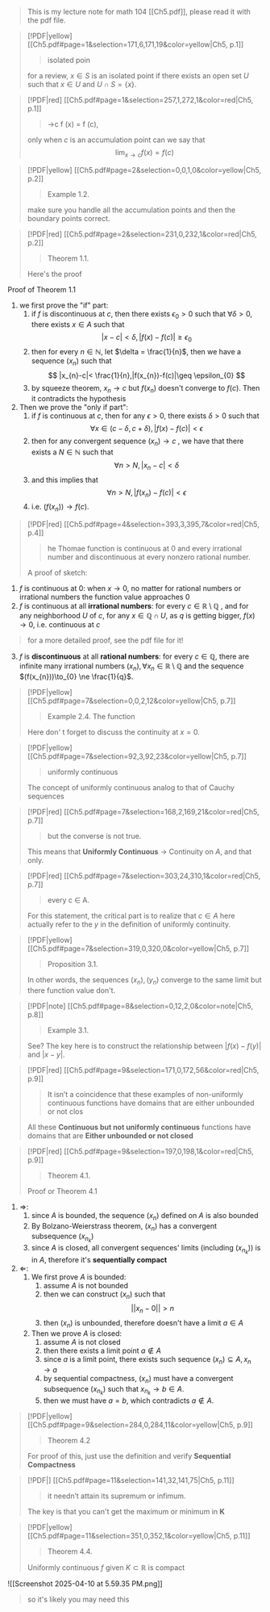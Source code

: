 > This is my lecture note for math 104 [[Ch5.pdf]], please read it with the pdf file.

> [!PDF|yellow] [[Ch5.pdf#page=1&selection=171,6,171,19&color=yellow|Ch5, p.1]]
> > isolated poin
> 
> for a review, $x \in S$ is an isolated point if there exists an open set $U$ such that $x \in U$ and $U \cap S = \{ x \}$.

> [!PDF|red] [[Ch5.pdf#page=1&selection=257,1,272,1&color=red|Ch5, p.1]]
> > →c f (x) = f (c),
> 
> only when $c$ is an accumulation point  can we say that $$
\lim_{ x \to c } f(x) = f(c)
$$

> [!PDF|yellow] [[Ch5.pdf#page=2&selection=0,0,1,0&color=yellow|Ch5, p.2]]
> > Example 1.2.
> 
> make sure you handle all the accumulation points and then the boundary points correct.

> [!PDF|red] [[Ch5.pdf#page=2&selection=231,0,232,1&color=red|Ch5, p.2]]
> > Theorem 1.1. 
> 
> Here's the proof

Proof of Theorem 1.1
1. we first prove the "if" part:
	1. if $f$ is discontinuous at $c$, then there exists $\epsilon_{0}>0$ such that $\forall \delta>0$, there exists $x \in A$ such that $$
|x-c|<\delta,|f(x)-f(c)|\geq\epsilon_{0}
$$
	2. then for every $n \in \mathbb{N}$, let $\delta = \frac{1}{n}$, then we have a sequence $(x_{n})$ such that $$
|x_{n}-c|< \frac{1}{n},|f(x_{n})-f(c)|\geq \epsilon_{0}
$$
	3. by squeeze theorem, $x_{n} \to c$ but $f(x_{n})$ doesn't converge to $f(c)$. Then it contradicts the hypothesis
2. Then we prove the "only if part":
	1. if $f$ is continuous at $c$, then for any $\epsilon>0$, there exists $\delta >0$ such that $$
\forall x \in(c-\delta ,c+\delta),|f(x)-f(c)|<\epsilon
$$
	2. then for any convergent sequence $(x_{n})\to c$ , we have that there exists a $N \in \mathbb{N}$ such that $$
\forall n>N,|x_{n}-c|<\delta
$$
	3. and this implies that $$
\forall n>N, |f(x_{n})-f(c)|<\epsilon
$$
	4. i.e. $(f(x_{n}))\to f(c)$.

> [!PDF|red] [[Ch5.pdf#page=4&selection=393,3,395,7&color=red|Ch5, p.4]]
> > he Thomae function is continuous at 0 and every irrational number and discontinuous at every nonzero rational number.
> 
> A proof of sketch:

1. $f$ is continuous at $0$: when $x \to 0$, no matter for rational numbers or irrational numbers the function value approaches $0$
2. $f$ is continuous at all **irrational numbers**: for every $c \in \mathbb{R} \setminus \mathbb{Q}$ , and for any neighborhood $U$ of $c$, for any $x \in \mathbb{Q} \cap U$, as $q$ is getting bigger, $f(x) \to 0$, i.e. continuous at $c$
> for a more detailed proof, see the pdf file for it!
3. $f$ is **discontinuous** at all **rational numbers**: for every $c \in \mathbb{Q}$,  there are infinite many irrational numbers $(x_{n}),\forall x_{n} \in \mathbb{R} \setminus\mathbb{Q}$  and the sequence $(f(x_{n}))\to_{0} \ne \frac{1}{q}$.

> [!PDF|yellow] [[Ch5.pdf#page=7&selection=0,0,2,12&color=yellow|Ch5, p.7]]
> > Example 2.4. The function
> 
> Here don' t forget to discuss the continuity at $x =0$.

> [!PDF|yellow] [[Ch5.pdf#page=7&selection=92,3,92,23&color=yellow|Ch5, p.7]]
> > uniformly continuous
> 
> The concept of uniformly continuous analog to that of Cauchy sequences

> [!PDF|red] [[Ch5.pdf#page=7&selection=168,2,169,21&color=red|Ch5, p.7]]
> > but the converse is not true.
> 
> This means that **Uniformly Continuous** $\to$ Continuity on $A$, and that only.

> [!PDF|red] [[Ch5.pdf#page=7&selection=303,24,310,1&color=red|Ch5, p.7]]
> >  every c ∈ A.
> 
> For this statement, the critical part is to realize that $c \in A$ here actually refer to the $y$ in the definition of uniformly continuity.

> [!PDF|yellow] [[Ch5.pdf#page=7&selection=319,0,320,0&color=yellow|Ch5, p.7]]
> > Proposition 3.1.
> 
> In other words, the sequences $(x_{n}),(y_{n})$ converge to the same limit but there function value don't.

> [!PDF|note] [[Ch5.pdf#page=8&selection=0,12,2,0&color=note|Ch5, p.8]]
> > Example 3.1. 
> 
> See?  The key here is to construct the relationship between $|f(x)-f(y)|$ and $|x-y|$.



> [!PDF|red] [[Ch5.pdf#page=9&selection=171,0,172,56&color=red|Ch5, p.9]]
> > It isn’t a coincidence that these examples of non-uniformly continuous functions have domains that are either unbounded or not clos
> > 
> All these **Continuous but not uniformly continuous** functions have domains that are **Either unbounded or not closed**

> [!PDF|red] [[Ch5.pdf#page=9&selection=197,0,198,1&color=red|Ch5, p.9]]
> > Theorem 4.1. 
> 
> Proof or Theorem 4.1

1. $\Rightarrow$: 
	1. since $A$ is bounded, the sequence $(x_{n})$ defined on $A$ is also bounded
	2. By Bolzano-Weierstrass theorem, $(x_{n})$ has a convergent subsequence $(x_{n_{k}})$ 
	3. since $A$ is closed, all convergent sequences' limits (including $(x_{n_{k}})$) is in $A$, therefore it's **sequentially compact**
2. $\Leftarrow$:
	1. We first prove $A$ is bounded:
		1. assume $A$ is not bounded
		2. then we can construct $(x_{n})$ such that $$
||x_{n}-0||>n
$$
		3. then $(x_{n})$ is unbounded, therefore doesn't have a limit $a \in A$
	2. Then we prove $A$ is closed:
		1. assume $A$ is not closed
		2. then there exists a limit point $a \not\in A$
		3. since $a$ is a limit point, there exists such sequence $(x_{n})  \subseteq A,x_{n} \to a$
		4. by sequential compactness, $(x_{n})$ must have a convergent subsequence $(x_{n_{k}})$ such that $x_{n_{k}}\to b \in A$.
		5. then we must have $a=b$, which contradicts $a \not\in A$.
> [!PDF|yellow] [[Ch5.pdf#page=9&selection=284,0,284,11&color=yellow|Ch5, p.9]]
> > Theorem 4.2
> 
> For proof of this, just use the definition and verify **Sequential Compactness**

> [!PDF|] [[Ch5.pdf#page=11&selection=141,32,141,75|Ch5, p.11]]
> >  it needn’t attain its supremum or infimum.
> 
> The key is that you can't get the maximum or minimum in $\mathbf{K}$

> [!PDF|yellow] [[Ch5.pdf#page=11&selection=351,0,352,1&color=yellow|Ch5, p.11]]
> > Theorem 4.4. 
> 
> Uniformly continuous $f$ given $K \subset \mathbb{R}$ is compact

![[Screenshot 2025-04-10 at 5.59.35 PM.png]]
> so it's likely you may need this

